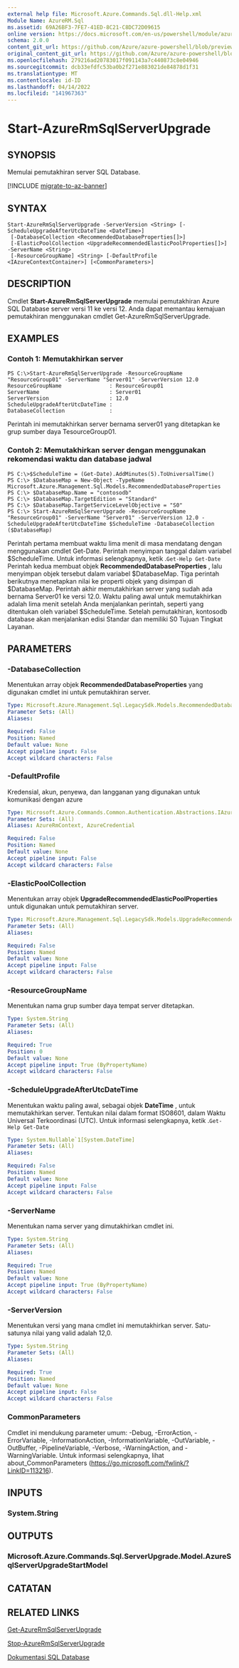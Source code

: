 ```yaml
---
external help file: Microsoft.Azure.Commands.Sql.dll-Help.xml
Module Name: AzureRM.Sql
ms.assetid: 69A26BF3-7FE7-41ED-8C21-C8DC72D09615
online version: https://docs.microsoft.com/en-us/powershell/module/azurerm.sql/start-azurermsqlserverupgrade
schema: 2.0.0
content_git_url: https://github.com/Azure/azure-powershell/blob/preview/src/ResourceManager/Sql/Commands.Sql/help/Start-AzureRmSqlServerUpgrade.md
original_content_git_url: https://github.com/Azure/azure-powershell/blob/preview/src/ResourceManager/Sql/Commands.Sql/help/Start-AzureRmSqlServerUpgrade.md
ms.openlocfilehash: 279216ad20783017f091143a7c440873c8e04946
ms.sourcegitcommit: dcb33efdfc53ba0b2f271e883021de84878d1f31
ms.translationtype: MT
ms.contentlocale: id-ID
ms.lasthandoff: 04/14/2022
ms.locfileid: "141967363"
---
```

# Start-AzureRmSqlServerUpgrade

## SYNOPSIS
Memulai pemutakhiran server SQL Database.

[!INCLUDE [migrate-to-az-banner](../../includes/migrate-to-az-banner.md)]

## SYNTAX

```
Start-AzureRmSqlServerUpgrade -ServerVersion <String> [-ScheduleUpgradeAfterUtcDateTime <DateTime>]
 [-DatabaseCollection <RecommendedDatabaseProperties[]>]
 [-ElasticPoolCollection <UpgradeRecommendedElasticPoolProperties[]>] -ServerName <String>
 [-ResourceGroupName] <String> [-DefaultProfile <IAzureContextContainer>] [<CommonParameters>]
```

## DESCRIPTION
Cmdlet **Start-AzureRmSqlServerUpgrade** memulai pemutakhiran Azure SQL Database server versi 11 ke versi 12.
Anda dapat memantau kemajuan pemutakhiran menggunakan cmdlet Get-AzureRmSqlServerUpgrade.

## EXAMPLES

### Contoh 1: Memutakhirkan server
```
PS C:\>Start-AzureRmSqlServerUpgrade -ResourceGroupName "ResourceGroup01" -ServerName "Server01" -ServerVersion 12.0
ResourceGroupName               : ResourceGroup01
ServerName                      : Server01
ServerVersion                   : 12.0
ScheduleUpgradeAfterUtcDateTime : 
DatabaseCollection              :
```

Perintah ini memutakhirkan server bernama server01 yang ditetapkan ke grup sumber daya TesourceGroup01.

### Contoh 2: Memutakhirkan server dengan menggunakan rekomendasi waktu dan database jadwal
```
PS C:\>$ScheduleTime = (Get-Date).AddMinutes(5).ToUniversalTime()
PS C:\> $DatabaseMap = New-Object -TypeName Microsoft.Azure.Management.Sql.Models.RecommendedDatabaseProperties
PS C:\> $DatabaseMap.Name = "contosodb"
PS C:\> $DatabaseMap.TargetEdition = "Standard"
PS C:\> $DatabaseMap.TargetServiceLevelObjective = "S0"
PS C:\> Start-AzureRmSqlServerUpgrade -ResourceGroupName "ResourceGroup01" -ServerName "Server01" -ServerVersion 12.0 -ScheduleUpgradeAfterUtcDateTime $ScheduleTime -DatabaseCollection ($DatabaseMap)
```

Perintah pertama membuat waktu lima menit di masa mendatang dengan menggunakan cmdlet Get-Date.
Perintah menyimpan tanggal dalam variabel $ScheduleTime.
Untuk informasi selengkapnya, ketik .`Get-Help Get-Date`
Perintah kedua membuat objek **RecommendedDatabaseProperties** , lalu menyimpan objek tersebut dalam variabel $DatabaseMap.
Tiga perintah berikutnya menetapkan nilai ke properti objek yang disimpan di $DatabaseMap.
Perintah akhir memutakhirkan server yang sudah ada bernama Server01 ke versi 12.0.
Waktu paling awal untuk memutakhirkan adalah lima menit setelah Anda menjalankan perintah, seperti yang ditentukan oleh variabel $ScheduleTime.
Setelah pemutakhiran, kontosodb database akan menjalankan edisi Standar dan memiliki S0 Tujuan Tingkat Layanan.

## PARAMETERS

### -DatabaseCollection
Menentukan array objek **RecommendedDatabaseProperties** yang digunakan cmdlet ini untuk pemutakhiran server.

```yaml
Type: Microsoft.Azure.Management.Sql.LegacySdk.Models.RecommendedDatabaseProperties[]
Parameter Sets: (All)
Aliases:

Required: False
Position: Named
Default value: None
Accept pipeline input: False
Accept wildcard characters: False
```

### -DefaultProfile
Kredensial, akun, penyewa, dan langganan yang digunakan untuk komunikasi dengan azure

```yaml
Type: Microsoft.Azure.Commands.Common.Authentication.Abstractions.IAzureContextContainer
Parameter Sets: (All)
Aliases: AzureRmContext, AzureCredential

Required: False
Position: Named
Default value: None
Accept pipeline input: False
Accept wildcard characters: False
```

### -ElasticPoolCollection
Menentukan array objek **UpgradeRecommendedElasticPoolProperties** untuk digunakan untuk pemutakhiran server.

```yaml
Type: Microsoft.Azure.Management.Sql.LegacySdk.Models.UpgradeRecommendedElasticPoolProperties[]
Parameter Sets: (All)
Aliases:

Required: False
Position: Named
Default value: None
Accept pipeline input: False
Accept wildcard characters: False
```

### -ResourceGroupName
Menentukan nama grup sumber daya tempat server ditetapkan.

```yaml
Type: System.String
Parameter Sets: (All)
Aliases:

Required: True
Position: 0
Default value: None
Accept pipeline input: True (ByPropertyName)
Accept wildcard characters: False
```

### -ScheduleUpgradeAfterUtcDateTime
Menentukan waktu paling awal, sebagai objek **DateTime** , untuk memutakhirkan server.
Tentukan nilai dalam format ISO8601, dalam Waktu Universal Terkoordinasi (UTC).
Untuk informasi selengkapnya, ketik .`Get-Help Get-Date`

```yaml
Type: System.Nullable`1[System.DateTime]
Parameter Sets: (All)
Aliases:

Required: False
Position: Named
Default value: None
Accept pipeline input: False
Accept wildcard characters: False
```

### -ServerName
Menentukan nama server yang dimutakhirkan cmdlet ini.

```yaml
Type: System.String
Parameter Sets: (All)
Aliases:

Required: True
Position: Named
Default value: None
Accept pipeline input: True (ByPropertyName)
Accept wildcard characters: False
```

### -ServerVersion
Menentukan versi yang mana cmdlet ini memutakhirkan server.
Satu-satunya nilai yang valid adalah 12,0.

```yaml
Type: System.String
Parameter Sets: (All)
Aliases:

Required: True
Position: Named
Default value: None
Accept pipeline input: False
Accept wildcard characters: False
```

### CommonParameters
Cmdlet ini mendukung parameter umum: -Debug, -ErrorAction, -ErrorVariable, -InformationAction, -InformationVariable, -OutVariable, -OutBuffer, -PipelineVariable, -Verbose, -WarningAction, and -WarningVariable. Untuk informasi selengkapnya, lihat about_CommonParameters (https://go.microsoft.com/fwlink/?LinkID=113216).

## INPUTS

### System.String

## OUTPUTS

### Microsoft.Azure.Commands.Sql.ServerUpgrade.Model.AzureSqlServerUpgradeStartModel

## CATATAN

## RELATED LINKS

[Get-AzureRmSqlServerUpgrade](./Get-AzureRmSqlServerUpgrade.md)

[Stop-AzureRmSqlServerUpgrade](./Stop-AzureRmSqlServerUpgrade.md)

[Dokumentasi SQL Database](https://docs.microsoft.com/azure/sql-database/)


